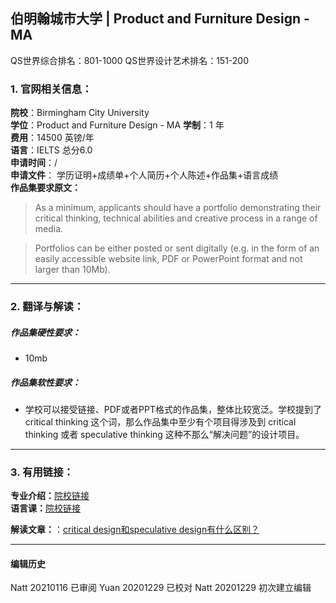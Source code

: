 ## 伯明翰城市大学 | Product and Furniture Design - MA

QS世界综合排名：801-1000
QS世界设计艺术排名：151-200



### 1. 官网相关信息：

**院校**：Birmingham City University  
**学位**：Product and Furniture Design - MA
**学制**：1 年  
**费用**：14500 英镑/年  
**语言**：IELTS 总分6.0  
**申请时间**：/  
**申请文件**： 学历证明+成绩单+个人简历+个人陈述+作品集+语言成绩  
**作品集要求原文：**   

>As a minimum, applicants should have a portfolio demonstrating their critical thinking, technical abilities and creative process in a range of media.

>Portfolios can be either posted or sent digitally (e.g. in the form of an easily accessible website link, PDF or PowerPoint format and not larger than 10Mb).



---


### 2. 翻译与解读：

##### 作品集硬性要求：
- 10mb

##### 作品集软性要求：

- 学校可以接受链接、PDF或者PPT格式的作品集，整体比较宽泛。学校提到了 critical thinking 这个词，那么作品集中至少有个项目得涉及到 critical thinking 或者 speculative thinking 这种不那么“解决问题”的设计项目。


---


### 3. 有用链接：

**专业介绍：**[院校链接](https://www.bcu.ac.uk/courses/product-and-furniture-design-ma-2021-22)  
**语言课：**[院校链接](https://www.bcu.ac.uk/international/your-application/english-language-and-english-tests)   



**解读文章：**：[critical design和speculative design有什么区别？](http://www.makebi.net/38485.html)


---


#### 编辑历史  

Natt 20210116 已审阅
Yuan 20201229 已校对
Natt 20201229 初次建立编辑  
